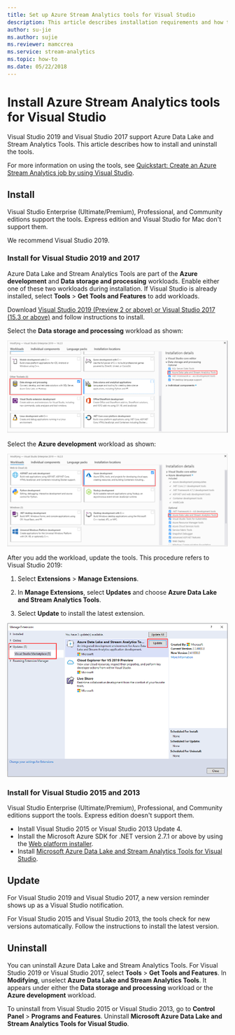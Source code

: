 ```yaml
---
title: Set up Azure Stream Analytics tools for Visual Studio
description: This article describes installation requirements and how to set up the Azure Stream Analytics tools for Visual Studio.
author: su-jie
ms.author: sujie
ms.reviewer: mamccrea
ms.service: stream-analytics
ms.topic: how-to
ms.date: 05/22/2018
---
```

# Install Azure Stream Analytics tools for Visual Studio

Visual Studio 2019 and Visual Studio 2017 support Azure Data Lake and Stream Analytics Tools. This article describes how to install and uninstall the tools.

For more information on using the tools, see [Quickstart: Create an Azure Stream Analytics job by using Visual Studio](stream-analytics-quick-create-vs.md).

## Install

Visual Studio Enterprise (Ultimate/Premium), Professional, and Community editions support the tools. Express edition and Visual Studio for Mac don't support them.

We recommend Visual Studio 2019.

### Install for Visual Studio 2019 and 2017<a name="recommended-visual-studio-2019-and-2017"></a>

Azure Data Lake and Stream Analytics Tools are part of the **Azure development** and **Data storage and processing** workloads. Enable either one of these two workloads during installation. If Visual Studio is already installed, select **Tools** > **Get Tools and Features** to add workloads.

Download [Visual Studio 2019 (Preview 2 or above) or Visual Studio 2017 (15.3 or above)](https://www.visualstudio.com/) and follow instructions to install.

Select the **Data storage and processing** workload as shown:

![Data storage and processing workload is selected](./media/stream-analytics-tools-for-visual-studio-install/stream-analytics-tools-for-vs-2019-install-01.png)

Select the **Azure development** workload as shown:

![Azure development workload is selected](./media/stream-analytics-tools-for-visual-studio-install/stream-analytics-tools-for-vs-2019-install-02.png)

After you add the workload, update the tools. This procedure refers to Visual Studio 2019:

1. Select **Extensions** > **Manage Extensions**.

1. In **Manage Extensions**, select **Updates** and choose **Azure Data Lake and Stream Analytics Tools**.

1. Select **Update** to install the latest extension.

![Visual Studio extensions and updates](./media/stream-analytics-tools-for-visual-studio-install/stream-analytics-tools-vs2019-extensions-updates.png)

### Install for Visual Studio 2015 and 2013<a name="visual-studio-2015-2013"></a>

Visual Studio Enterprise (Ultimate/Premium), Professional, and Community editions support the tools. Express edition doesn't support them.

* Install Visual Studio 2015 or Visual Studio 2013 Update 4.
* Install the Microsoft Azure SDK for .NET version 2.7.1 or above by using the [Web platform installer](https://www.microsoft.com/web/downloads/platform.aspx).
* Install [Microsoft Azure Data Lake and Stream Analytics Tools for Visual Studio](https://www.microsoft.com/en-us/download/details.aspx?id=49504).

## Update<a name="visual-studio-2019-and-2017"></a><a name="visual-studio-2015-and-2013"></a>

For Visual Studio 2019 and Visual Studio 2017, a new version reminder shows up as a Visual Studio notification.

For Visual Studio 2015 and Visual Studio 2013, the tools check for new versions automatically. Follow the instructions to install the latest version.

## Uninstall

You can uninstall Azure Data Lake and Stream Analytics Tools. For Visual Studio 2019 or Visual Studio 2017, select **Tools** > **Get Tools and Features**. In **Modifying**, unselect **Azure Data Lake and Stream Analytics Tools**. It appears under either the **Data storage and processing** workload or the **Azure development** workload.

To uninstall from Visual Studio 2015 or Visual Studio 2013, go to **Control Panel** > **Programs and Features**. Uninstall **Microsoft Azure Data Lake and Stream Analytics Tools for Visual Studio**.
